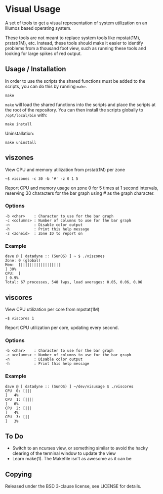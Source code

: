 Visual Usage
============

A set of tools to get a visual representation of system utilization
on an Illumos based operating system.

These tools are not meant to replace system tools like mpstat(1M), prstat(1M),
etc.  Instead, these tools should make it easier to identify problems from a
thousand foot view, such as running these tools and looking for large spikes
of red output.

Usage / Installation
--------------------

In order to use the scripts the shared functions must be added to the scripts,
you can do this by running `make`.

    make

`make` will load the shared functions into the scripts and place the scripts at
the root of the repository.  You can then install the scripts globally to
`/opt/local/bin` with:

    make install

Uninstallation:

    make uninstall


viszones
--------

View CPU and memory utilization from prstat(1M) per zone

    ~$ viszones -c 30 -b '#' -z 0 1 5

Report CPU and memory usage on zone 0 for 5 times at 1 second intervals,
reserving 30 characters for the bar graph using # as the graph character.

### Options

    -b <char>    : Character to use for the bar graph
    -c <columns> : Number of columns to use for the bar graph
    -n           : Disable color output
    -h           : Print this help message
    -z <zoneid>  : Zone ID to report on

### Example

    dave @ [ datadyne :: (SunOS) ] ~ $ ./viszones
    Zone: 0 (global)
    Mem:  [||||||||||||||||||                                               ] 30%
    CPU:  [                                                                 ] 0.9%
    Total: 67 processes, 548 lwps, load averages: 0.05, 0.06, 0.06

viscores
--------

View CPU utilization per core from mpstat(1M)

    ~$ viscores 1

Report CPU utilization per core, updating every second.

### Options

    -b <char>    : Character to use for the bar graph
    -c <columns> : Number of columns to use for the bar graph
    -n           : Disable color output
    -h           : Print this help message

### Example

    dave @ [ datadyne :: (SunOS) ] ~/dev/visusage $ ./viscores
    CPU  0: [|||                                                                             ]   4%
    CPU  1: [||||                                                                            ]   6%
    CPU  2: [|||                                                                             ]   4%
    CPU  3: [||                                                                              ]   3%

To Do
-----

* Switch to an ncurses view, or something similar to avoid the hacky
clearing of the terminal window to update the view
* Learn make(1).  The Makefile isn't as awesome as it can be

Copying
-------

Released under the BSD 3-clause license, see LICENSE for details.
